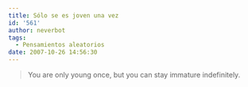 ```yaml
---
title: Sólo se es joven una vez
id: '561'
author: neverbot
tags:
  - Pensamientos aleatorios
date: 2007-10-26 14:56:30
---
```


> You are only young once, but you can stay immature indefinitely.